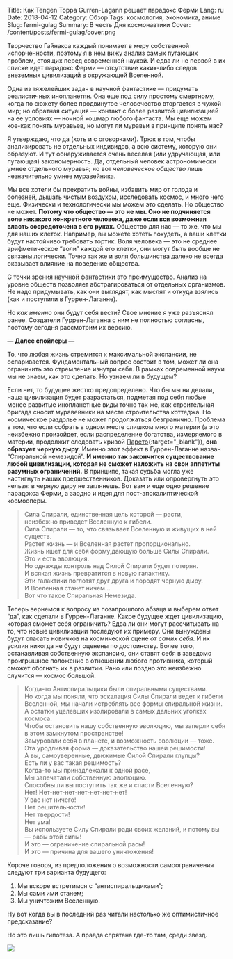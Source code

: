 Title: Как Tengen Toppa Gurren-Lagann решает парадокс Ферми
Lang: ru
Date: 2018-04-12
Category: Обзор
Tags: космология, экономика, аниме
Slug: fermi-gulag
Summary: В честь Дня космонавтики
Cover: /content/posts/fermi-gulag/cover.png

Творчество Гайнакса каждый понимает в меру собственной испорченности, поэтому я в нем вижу анализ самых пугающих проблем, стоящих перед современной наукой. И едва ли не первой в их списке идет парадокс Ферми — отсутствие каких-либо следов внеземных цивилизаций в окружающей Вселенной.

Одна из тяжелейших задач в научной фантастике — придумать реалистичных инопланетян. Она еще под силу простому смертному, когда по сюжету более продвинутое человечество вторгается в чужой мир; но обратная ситуация — контакт с более развитой цивилизацией на ее условиях — ночной кошмар любого фантаста. Мы еще можем кое-как понять муравьев, но могут ли муравьи в принципе понять нас?

Я утверждаю, что да (хоть и с оговорками). Трюк в том, чтобы анализировать не отдельных индивидов, а всю систему, которую они образуют. И тут обнаруживается очень веселая (или удручающая, или пугающая) закономерность. Да, отдельный человек астрономически умнее отдельного муравья; но вот *человеческое общество* лишь незначительно умнее муравейника.

Мы все хотели бы прекратить войны, избавить мир от голода и болезней, дышать чистым воздухом, исследовать космос, и много чего еще. Физически и технологически мы можем это сделать. Но общество не может. **Потому что общество — это не мы. Оно не подчиняется воле никакого конкретного человека, даже если вся возможная власть сосредоточена в его руках.** Общество для нас — то же, что мы для наших клеток. Например, вы можете хотеть похудеть, а ваши клетки будут настойчиво требовать тортик. Воля человека — это не среднее арифметическое “воли” каждой его клетки, они могут быть вообще не связаны логически. Точно так же и воля большинства далеко не всегда оказывает влияние на поведение общества.

С точки зрения научной фантастики это преимущество. Анализ на уровне обществ позволяет абстрагироваться от отдельных организмов. Не надо придумывать, как они выглядят, как мыслят и откуда взялись (как и поступили в Гуррен-Лаганне).

Но *как именно* они будут себя вести? Свое мнение я уже разъяснял ранее. Создатели Гуррен-Лаганна с ним не полностью согласны, поэтому сегодня рассмотрим их версию.

**— Далее спойлеры —**

То, что любая жизнь стремится к максимальной экспансии, не оспаривается. Фундаментальный вопрос состоит в том, может ли она ограничить это стремление изнутри себя. В рамках современной науки мы не знаем, как это сделать. Но узнаем ли в будущем?

Если нет, то будущее жестко предопределено. Что бы мы ни делали, наша цивилизация будет разрастаться, подметая под себя любые менее развитые инопланетные виды точно так же, как строительная бригада сносит муравейники на месте строительства коттеджа. Но космическое раздолье не может продолжаться безгранично. Проблема в том, что если собрать в одном месте слишком много материи (а это неизбежно произойдет, если распределение богатства, измеряемого в материи, продолжит следовать кривой [Парето](https://ru.wikipedia.org/wiki/%D0%A0%D0%B0%D1%81%D0%BF%D1%80%D0%B5%D0%B4%D0%B5%D0%BB%D0%B5%D0%BD%D0%B8%D0%B5_%D0%9F%D0%B0%D1%80%D0%B5%D1%82%D0%BE "распределение Парето"){:target="_blank"}), **она образует черную дыру**. Именно этот эффект в Гуррен-Лаганне назван “Спиральной немезидой”. **И именно так закончится существование любой цивилизации, которая не сможет наложить на свои аппетиты разумных ограничений.** В принципе, такая судьба могла уже настигнуть наших предшественников. Доказать или опровергнуть это нельзя: в черную дыру не заглянешь. Вот вам и еще одно решение парадокса Ферми, а заодно и идея для пост-апокалиптической космооперы.

> Сила Спирали, единственная цель которой — расти,  
> неизбежно приведет Вселенную к гибели.  
> Сила Спирали — то, что связывает Вселенную и живущих в ней существ.  
> Растет жизнь — и Вселенная растет пропорционально.  
> Жизнь ищет для себя форму,дающую больше Силы Спирали.  
> Это и есть эволюция.  
> Но однажды контроль над Силой Спирали будет потерян.  
> И всякая жизнь превратится в новую галактику.  
> Эти галактики поглотят друг друга и породят черную дыру.  
> И Вселенная станет ничем…  
> Вот что такое Спиральная Немезида.

Теперь вернемся к вопросу из позапрошлого абзаца и выберем ответ “да”, как сделали в Гуррен-Лаганне. Какое будущее ждет цивилизацию, которая сможет себя ограничить? Едва ли они могут рассчитывать на то, что новые цивилизации последуют их примеру. Они вынуждены будут спасать новичков на космической сцене *от самих себя*. И их усилия никогда не будут оценены по достоинству. Более того, останавливая собственную экспансию, они ставят себя в заведомо проигрышное положение в отношении любого противника, который сможет обогнать их в развитии. Рано или поздно это неизбежно случится — космос большой.

> Когда-то Антиспиральщики были спиральными существами.  
> Но когда мы поняли, что эскалация Силы Спирали ведет к гибели Вселенной, мы начали истреблять все формы спиральной жизни.  
> А остатки уцелевших изолировали в самых дальних уголках космоса.  
> Чтобы остановить нашу собственную эволюцию, мы заперли себя в этом замкнутом пространстве!  
> Замуровали себя в планете, и возможность эволюции — тоже.  
> Эта уродливая форма — доказательство нашей решимости!  
> А вы, самоуверенные, движимые Силой Спирали глупцы?  
> Есть ли у вас такая решимость?  
> Когда-то мы принадлежали к одной расе,  
> Мы запечатали собственную эволюцию.  
> Способны ли вы поступить так же и спасти Вселенную?  
> Нет! Нет-нет-нет-нет-нет-нет-нет!  
> У вас нет ничего!  
> Нет решительности!  
> Нет твердости!  
> Нет ума!  
> Вы используете Силу Спирали ради своих желаний, и потому вы — рабы этой силы!  
> И это — ограничение спиральной расы!  
> И это — причина для вашего уничтожения!

Короче говоря, из предположения о возможности самоограничения следуют три варианта будущего:  
1. Мы вскоре встретимся с “антиспиральщиками”;  
2. Мы сами ими станем;  
3. Мы уничтожим Вселенную.

Ну вот когда вы в последний раз читали настолько же оптимистичное предсказание?

Но это лишь гипотеза. А правда спрятана где-то там, среди звезд.

![]({static}1.jpg)